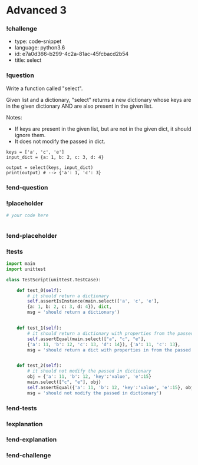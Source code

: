 # Advanced 3

### !challenge

* type: code-snippet
* language: python3.6
* id: e7a0d366-b299-4c2a-81ac-45fcbacd2b54
* title: select

### !question

Write a function called "select".

Given list and a dictionary, "select" returns a new dictionary whose keys are  in the given dictionary AND are also present in the given list.

Notes:
* If keys are present in the given list, but are not in the given dict, it should ignore them.
* It does not modify the passed in dict.

```
keys = ['a', 'c', 'e']
input_dict = {a: 1, b: 2, c: 3, d: 4}

output = select(keys, input_dict)
print(output) # --> {'a': 1, 'c': 3}
```

### !end-question

### !placeholder

```python
# your code here



```

### !end-placeholder

### !tests

```python
import main
import unittest

class TestScript(unittest.TestCase):

    def test_0(self):
        # it should return a dictionary
        self.assertIsInstance(main.select(['a', 'c', 'e'],
        {a: 1, b: 2, c: 3, d: 4}), dict,
        msg = 'should return a dictionary')


    def test_1(self):
        # it should return a dictionary with properties from the passed in dict whose keys are present in the given list
        self.assertEqual(main.select(["a", "c", "e"],
        {'a': 11, 'b': 12, 'c': 13, 'd': 14}), {'a': 11, 'c': 13},
        msg = 'should return a dict with properties in from the passed in dict whose keys are present in the given list')


    def test_2(self):
        # it should not modify the passed in dictionary
        obj = {'a': 11, 'b': 12, 'key':'value', 'e':15}
        main.select(["c", "e"], obj)
        self.assertEqual({'a': 11, 'b': 12, 'key':'value', 'e':15}, obj),
        msg = 'should not modify the passed in dictionary')


```

### !end-tests

### !explanation

### !end-explanation

### !end-challenge
